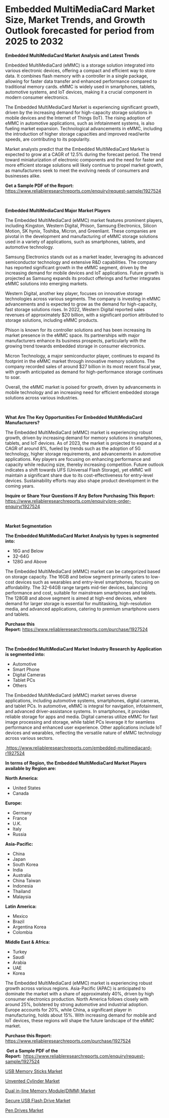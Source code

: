 <p><h1>Embedded MultiMediaCard Market Size, Market Trends, and Growth Outlook forecasted for period from 2025 to 2032</h1></p><p><strong>Embedded MultiMediaCard Market Analysis and Latest Trends</strong></p>
<p><p>Embedded MultiMediaCard (eMMC) is a storage solution integrated into various electronic devices, offering a compact and efficient way to store data. It combines flash memory with a controller in a single package, allowing for faster data transfer and enhanced performance compared to traditional memory cards. eMMC is widely used in smartphones, tablets, automotive systems, and IoT devices, making it a crucial component in modern consumer electronics.</p><p>The Embedded MultiMediaCard Market is experiencing significant growth, driven by the increasing demand for high-capacity storage solutions in mobile devices and the Internet of Things (IoT). The rising adoption of eMMC in automotive applications, such as infotainment systems, is also fueling market expansion. Technological advancements in eMMC, including the introduction of higher storage capacities and improved read/write speeds, are contributing to its popularity.</p><p>Market analysts predict that the Embedded MultiMediaCard Market is expected to grow at a CAGR of 12.5% during the forecast period. The trend toward miniaturization of electronic components and the need for faster and more efficient storage solutions will likely continue to propel market growth, as manufacturers seek to meet the evolving needs of consumers and businesses alike.</p></p>
<p><strong>Get a Sample PDF of the Report:&nbsp;</strong> <a href="https://www.reliableresearchreports.com/enquiry/request-sample/1927524?utm_campaign=28&utm_medium=2&utm_source=Github&utm_content=ia&utm_term=15012025&utm_id=embedded-multimediacard">https://www.reliableresearchreports.com/enquiry/request-sample/1927524</a></p>
<p>&nbsp;</p>
<p><strong>Embedded MultiMediaCard Major Market Players</strong></p>
<p><p>The Embedded MultiMediaCard (eMMC) market features prominent players, including Kingston, Western Digital, Phison, Samsung Electronics, Silicon Motion, SK hynix, Toshiba, Micron, and Greenliant. These companies are pivotal in the development and manufacturing of eMMC storage solutions used in a variety of applications, such as smartphones, tablets, and automotive technology.</p><p>Samsung Electronics stands out as a market leader, leveraging its advanced semiconductor technology and extensive R&D capabilities. The company has reported significant growth in the eMMC segment, driven by the increasing demand for mobile devices and IoT applications. Future growth is projected as Samsung expands its product offerings and further integrates eMMC solutions into emerging markets.</p><p>Western Digital, another key player, focuses on innovative storage technologies across various segments. The company is investing in eMMC advancements and is expected to grow as the demand for high-capacity, fast storage solutions rises. In 2022, Western Digital reported sales revenues of approximately $20 billion, with a significant portion attributed to storage solutions, including eMMC products.</p><p>Phison is known for its controller solutions and has been increasing its market presence in the eMMC space. Its partnerships with major manufacturers enhance its business prospects, particularly with the growing trend towards embedded storage in consumer electronics. </p><p>Micron Technology, a major semiconductor player, continues to expand its footprint in the eMMC market through innovative memory solutions. The company recorded sales of around $27 billion in its most recent fiscal year, with growth anticipated as demand for high-performance storage continues to soar.</p><p>Overall, the eMMC market is poised for growth, driven by advancements in mobile technology and an increasing need for efficient embedded storage solutions across various industries.</p></p>
<p>&nbsp;</p>
<p><strong>What Are The Key Opportunities For Embedded MultiMediaCard Manufacturers?</strong></p>
<p><p>The Embedded MultiMediaCard (eMMC) market is experiencing robust growth, driven by increasing demand for memory solutions in smartphones, tablets, and IoT devices. As of 2023, the market is projected to expand at a CAGR of around 8%, fueled by trends such as the adoption of 5G technology, higher storage requirements, and advancements in automotive applications. Key players are focusing on enhancing performance and capacity while reducing size, thereby increasing competition. Future outlook indicates a shift towards UFS (Universal Flash Storage), yet eMMC will maintain a significant share due to its cost-effectiveness for entry-level devices. Sustainability efforts may also shape product development in the coming years.</p></p>
<p><strong>Inquire or Share Your Questions If Any Before Purchasing This Report:</strong> <a href="https://www.reliableresearchreports.com/enquiry/pre-order-enquiry/1927524?utm_campaign=28&utm_medium=2&utm_source=Github&utm_content=ia&utm_term=15012025&utm_id=embedded-multimediacard">https://www.reliableresearchreports.com/enquiry/pre-order-enquiry/1927524</a></p>
<p>&nbsp;</p>
<p><strong>Market Segmentation</strong></p>
<p><strong>The Embedded MultiMediaCard Market Analysis by types is segmented into:</strong></p>
<p><ul><li>16G and Below</li><li>32-64G</li><li>128G and Above</li></ul></p>
<p><p>The Embedded MultiMediaCard (eMMC) market can be categorized based on storage capacity. The 16GB and below segment primarily caters to low-cost devices such as wearables and entry-level smartphones, focusing on affordability. The 32-64GB range targets mid-tier devices, balancing performance and cost, suitable for mainstream smartphones and tablets. The 128GB and above segment is aimed at high-end devices, where demand for larger storage is essential for multitasking, high-resolution media, and advanced applications, catering to premium smartphone users and tablets.</p></p>
<p><strong>Purchase this Report:&nbsp;</strong><a href="https://www.reliableresearchreports.com/purchase/1927524?utm_campaign=28&utm_medium=2&utm_source=Github&utm_content=ia&utm_term=15012025&utm_id=embedded-multimediacard">https://www.reliableresearchreports.com/purchase/1927524</a></p>
<p>&nbsp;</p>
<p><strong>The Embedded MultiMediaCard Market Industry Research by Application is segmented into:</strong></p>
<p><ul><li>Automotive</li><li>Smart Phone</li><li>Digital Cameras</li><li>Tablet PCs</li><li>Others</li></ul></p>
<p><p>The Embedded MultiMediaCard (eMMC) market serves diverse applications, including automotive systems, smartphones, digital cameras, and tablet PCs. In automotive, eMMC is integral for navigation, infotainment, and advanced driver-assistance systems. In smartphones, it provides reliable storage for apps and media. Digital cameras utilize eMMC for fast image processing and storage, while tablet PCs leverage it for seamless performance and enhanced user experience. Other applications include IoT devices and wearables, reflecting the versatile nature of eMMC technology across various sectors.</p></p>
<p><a href="https://www.reliableresearchreports.com/embedded-multimediacard-r1927524?utm_campaign=28&utm_medium=2&utm_source=Github&utm_content=ia&utm_term=15012025&utm_id=embedded-multimediacard">&nbsp;https://www.reliableresearchreports.com/embedded-multimediacard-r1927524</a></p>
<p><strong>In terms of Region, the Embedded MultiMediaCard Market Players available by Region are:</strong></p>
<p>
    <p> <strong> North America: </strong>
        <ul>
            <li>United States</li>
            <li>Canada</li>
        </ul>
        </p> 
    <p> <strong> Europe: </strong>
        <ul>
            <li>Germany</li>
            <li>France</li>
            <li>U.K.</li>
            <li>Italy</li>
            <li>Russia</li>
        </ul>
        </p> 
    <p> <strong> Asia-Pacific: </strong>
        <ul>
            <li>China</li>
            <li>Japan</li>
            <li>South Korea</li>
            <li>India</li>
            <li>Australia</li>
            <li>China Taiwan</li>
            <li>Indonesia</li>
            <li>Thailand</li>
            <li>Malaysia</li>
        </ul>
        </p> 
    <p> <strong> Latin America: </strong>
        <ul>
            <li>Mexico</li>
            <li>Brazil</li>
            <li>Argentina Korea</li>
            <li>Colombia</li>
        </ul>
        </p> 
    <p> <strong> Middle East & Africa: </strong>
        <ul>
            <li>Turkey</li>
            <li>Saudi</li>
            <li>Arabia</li>
            <li>UAE</li>
            <li>Korea</li>
        </ul>
    </p>
    </p>
<p><p>The Embedded MultiMediaCard (eMMC) market is experiencing robust growth across various regions. Asia-Pacific (APAC) is anticipated to dominate the market with a share of approximately 40%, driven by high consumer electronics production. North America follows closely with around 25%, bolstered by strong automotive and industrial adoption. Europe accounts for 20%, while China, a significant player in manufacturing, holds about 15%. With increasing demand for mobile and IoT devices, these regions will shape the future landscape of the eMMC market.</p></p>
<p><strong>Purchase this Report: </strong><a href="https://www.reliableresearchreports.com/purchase/1927524?utm_campaign=28&utm_medium=2&utm_source=Github&utm_content=ia&utm_term=15012025&utm_id=embedded-multimediacard">https://www.reliableresearchreports.com/purchase/1927524</a></p>
<p>&nbsp;<strong>Get a Sample PDF of the Report:&nbsp;&nbsp;</strong><a href="https://www.reliableresearchreports.com/enquiry/request-sample/1927524?utm_campaign=28&utm_medium=2&utm_source=Github&utm_content=ia&utm_term=15012025&utm_id=embedded-multimediacard">https://www.reliableresearchreports.com/enquiry/request-sample/1927524</a></p>
<p><strong></strong></p>
<p><p><a href="https://github.com/locarol73/Market-Research-Report-List-1/blob/main/usb-memory-sticks-market.md?utm_campaign=28&utm_medium=2&utm_source=Github&utm_content=ia&utm_term=15012025&utm_id=embedded-multimediacard">USB Memory Sticks Market</a></p><p><a href="https://github.com/SamiaChowdhury801/Market-Research-Report-List-1/blob/main/unvented-cylinder-market.md?utm_campaign=28&utm_medium=2&utm_source=Github&utm_content=ia&utm_term=15012025&utm_id=embedded-multimediacard">Unvented Cylinder Market</a></p><p><a href="https://github.com/lehumiston1971679/Market-Research-Report-List-1/blob/main/dual-in-line-memory-moduledimm-market.md?utm_campaign=28&utm_medium=2&utm_source=Github&utm_content=ia&utm_term=15012025&utm_id=embedded-multimediacard">Dual in-line Memory Module(DIMM) Market</a></p><p><a href="https://github.com/rileymgdorcas/Market-Research-Report-List-1/blob/main/secure-usb-flash-drive-market.md?utm_campaign=28&utm_medium=2&utm_source=Github&utm_content=ia&utm_term=15012025&utm_id=embedded-multimediacard">Secure USB Flash Drive Market</a></p><p><a href="https://github.com/LilianFaulkner65/Market-Research-Report-List-1/blob/main/pen-drives-market.md?utm_campaign=28&utm_medium=2&utm_source=Github&utm_content=ia&utm_term=15012025&utm_id=embedded-multimediacard">Pen Drives Market</a></p></p>